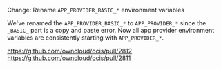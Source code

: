 Change: Rename `APP_PROVIDER_BASIC_*` environment variables

We've renamed the `APP_PROVIDER_BASIC_*` to `APP_PROVIDER_*` since
the `_BASIC_` part is a copy and paste error. Now all app provider
environment variables are consistently starting with `APP_PROVIDER_*`.

https://github.com/owncloud/ocis/pull/2812
https://github.com/owncloud/ocis/pull/2811
